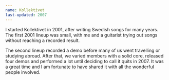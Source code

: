 ```yaml
---
name: Kollektivet
last-updated: 2007
---
```


I started Kollektivet in 2001, after writing Swedish songs for many years. The first 2001 lineup was small, with me and a guitarist trying out songs without reaching a recorded result.

The second lineup recorded a demo before many of us went travelling or studying abroad. After that, we varied members with a solid core, released four demos and performed a lot until deciding to call it quits in 2007. It was a great time and I am fortunate to have shared it with all the wonderful people involved.